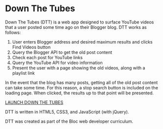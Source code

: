 # Down The Tubes
Down The Tubes (DTT) is a web app designed to surface YouTube videos that a user posted some time ago on their Blogger blog. DTT works as follows:
1. User enters Blogger address and desired maximum results and clicks Find Videos button
2. Query the Blogger API to get the old post content
3. Check each post for YouTube links
4. Query the YouTube API for video information
5. Present the user with a page showing the old videos, along with a playlist link

In the event that the blog has many posts, getting all of the old post content can take some time. For this reason, a stop search button is included on the loading page. When clicked, the results up to that point will be presented.

[LAUNCH DOWN THE TUBES](https://camdecoster.github.io/down-the-tubes/)

DTT is written in HTML5, CSS3, and JavaScript (with jQuery).

DTT was created as part of the Bloc web developer curriculum.